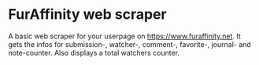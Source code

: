 # FurAffinity web scraper

A basic web scraper for your userpage on https://www.furaffinity.net. It gets the infos for submission-, watcher-, comment-, favorite-, journal- and note-counter. Also displays a total watchers counter.
